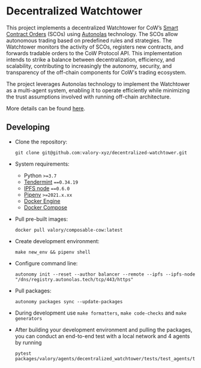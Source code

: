 # Decentralized Watchtower

This project implements a decentralized Watchtower for CoW’s [Smart Contract Orders](https://blog.cow.fi/tutorial-creating-smart-orders-on-cow-protocol-683a5f9f4763?gi=892db4501ab6) (SCOs) using [Autonolas](https://olas.network/) technology. The SCOs allow autonomous trading based on predefined rules and strategies. The Watchtower monitors the activity of SCOs, registers new contracts, and forwards tradable orders to the CoW Protocol API. 
This implementation intends to strike a balance between decentralization, efficiency, and scalability, contributing to increasingly the autonomy, security, and transparency of the off-chain components for CoW's trading ecosystem.

The project leverages Autonolas technology to implement the Watchtower as a multi-agent system, enabling it to operate efficiently while minimizing the trust assumptions involved with running off-chain architecture. 

More details can be found [here](https://forum.cow.fi/t/grant-application-decentralizing-cow-s-watchtower/1681).

## Developing

- Clone the repository:

      git clone git@github.com:valory-xyz/decentralized-watchtower.git

- System requirements:

    - Python `>=3.7`
    - [Tendermint](https://docs.tendermint.com/v0.34/introduction/install.html) `==0.34.19`
    - [IPFS node](https://docs.ipfs.io/install/command-line/#official-distributions) `==0.6.0`
    - [Pipenv](https://pipenv.pypa.io/en/latest/installation/) `>=2021.x.xx`
    - [Docker Engine](https://docs.docker.com/engine/install/)
    - [Docker Compose](https://docs.docker.com/compose/install/)

- Pull pre-built images:

      docker pull valory/composable-cow:latest

- Create development environment:

      make new_env && pipenv shell

- Configure command line:

      autonomy init --reset --author balancer --remote --ipfs --ipfs-node "/dns/registry.autonolas.tech/tcp/443/https"

- Pull packages:

      autonomy packages sync --update-packages

- During development use `make formatters`, `make code-checks` and `make generators`

- After building your development environment and pulling the packages, you can conduct an end-to-end test with a local network and 4 agents by running
      
      pytest packages/valory/agents/decentralized_watchtower/tests/test_agents/test_decentralized_watchtower.py::TestWatchtowerFourAgents

